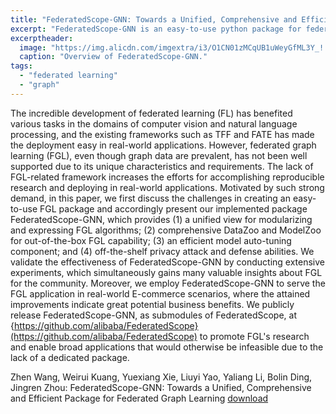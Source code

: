 ```yaml
---
title: "FederatedScope-GNN: Towards a Unified, Comprehensive and Efficient Package for Federated Graph Learning"
excerpt: "FederatedScope-GNN is an easy-to-use python package for federated graph learning. We built it upon FederatedScope so that the requirements for expressing federated graph learning algorithms can be met effortlessly. Benefiting from the comprehensive off-the-shelf datasets, splitters, graph neural network models, etc., we have set up many useful benchmarks for federated graph learning."
excerptheader:
  image: "https://img.alicdn.com/imgextra/i3/O1CN01zMCqUB1uWeyGfML3Y_!!6000000006045-0-tps-3238-2627.jpg"
  caption: "Overview of FederatedScope-GNN."
tags:
  - "federated learning"
  - "graph"
---
```


The incredible development of federated learning (FL) has benefited various tasks in the domains of computer vision and natural language processing, and the existing frameworks such as TFF and FATE has made the deployment easy in real-world applications.
However, federated graph learning (FGL), even though graph data are prevalent, has not been well supported due to its unique characteristics and requirements. The lack of FGL-related framework increases the efforts for accomplishing reproducible research and deploying in real-world applications.
Motivated by such strong demand, in this paper, we first discuss the challenges in creating an easy-to-use FGL package and accordingly present our implemented package FederatedScope-GNN, which provides (1) a unified view for modularizing and expressing FGL algorithms; (2) comprehensive DataZoo and ModelZoo for out-of-the-box FGL capability; (3) an efficient model auto-tuning component; and (4) off-the-shelf privacy attack and defense abilities. 
We validate the effectiveness of FederatedScope-GNN by conducting extensive experiments, which simultaneously gains many valuable insights about FGL for the community. Moreover, we employ FederatedScope-GNN to serve the FGL application in real-world E-commerce scenarios, where the attained improvements indicate great potential business benefits. We publicly release FederatedScope-GNN, as submodules of FederatedScope, at {https://github.com/alibaba/FederatedScope}(https://github.com/alibaba/FederatedScope) to promote FGL's research and enable broad applications that would otherwise be infeasible due to the lack of a dedicated package.

Zhen Wang, Weirui Kuang, Yuexiang Xie, Liuyi Yao, Yaliang Li, Bolin Ding, Jingren Zhou:
FederatedScope-GNN: Towards a Unified, Comprehensive and Efficient Package for Federated Graph Learning
<a href="https://arxiv.org/pdf/2204.05562.pdf">download</a>

